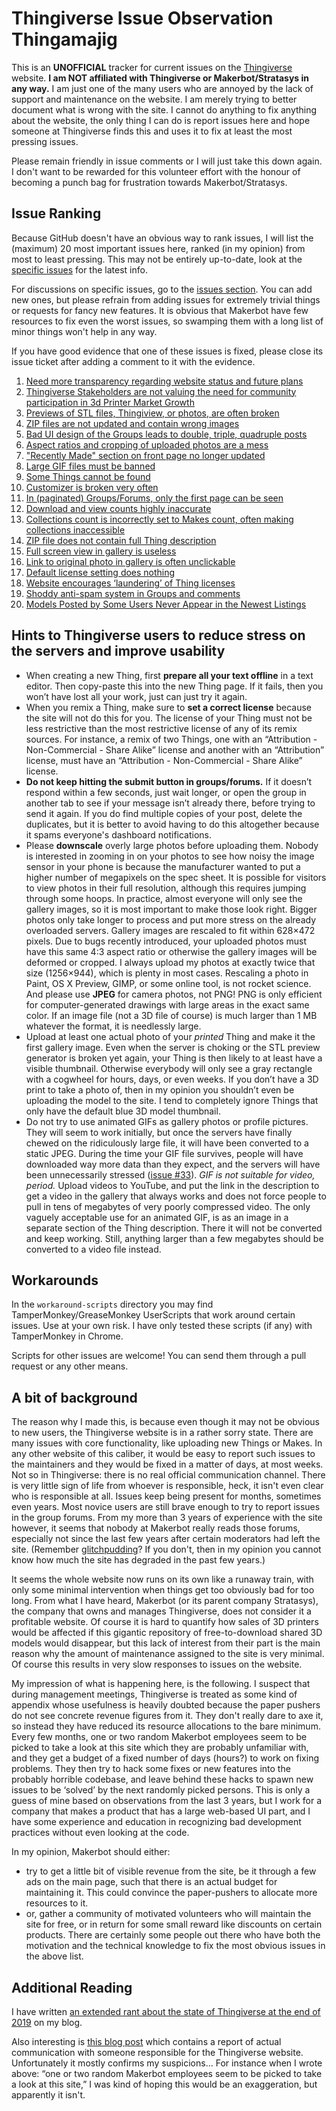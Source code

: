# Thingiverse Issue Observation Thingamajig

This is an **UNOFFICIAL** tracker for current issues on the [Thingiverse](https://www.thingiverse.com) website. **I am NOT affiliated with Thingiverse or Makerbot/Stratasys in any way.** I am just one of the many users who are annoyed by the lack of support and maintenance on the website. I am merely trying to better document what is wrong with the site. I cannot do anything to fix anything about the website, the only thing I can do is report issues here and hope someone at Thingiverse finds this and uses it to fix at least the most pressing issues.

Please remain friendly in issue comments or I will just take this down again. I don't want to be rewarded for this volunteer effort with the honour of becoming a punch bag for frustration towards Makerbot/Stratasys.


## Issue Ranking

Because GitHub doesn't have an obvious way to rank issues, I will list the (maximum) 20 most important issues here, ranked (in my opinion) from most to least pressing. This may not be entirely up-to-date, look at the [specific issues](https://github.com/DrLex0/ThingiverseIssues/issues) for the latest info.

For discussions on specific issues, go to the [issues section](https://github.com/DrLex0/ThingiverseIssues/issues). You can add new ones, but please refrain from adding issues for extremely trivial things or requests for fancy new features. It is obvious that Makerbot have few resources to fix even the worst issues, so swamping them with a long list of minor things won't help in any way.

If you have good evidence that one of these issues is fixed, please close its issue ticket after adding a comment to it with the evidence.

1. [Need more transparency regarding website status and future plans](https://github.com/DrLex0/ThingiverseIssues/issues/4)
2. [Thingiverse Stakeholders are not valuing the need for community participation in 3d Printer Market Growth](https://github.com/DrLex0/ThingiverseIssues/issues/29)
3. [Previews of STL files, Thingiview, or photos, are often broken](https://github.com/DrLex0/ThingiverseIssues/issues/28)
4. [ZIP files are not updated and contain wrong images](https://github.com/DrLex0/ThingiverseIssues/issues/25)
5. [Bad UI design of the Groups leads to double, triple, quadruple posts](https://github.com/DrLex0/ThingiverseIssues/issues/7)
6. [Aspect ratios and cropping of uploaded photos are a mess](https://github.com/DrLex0/ThingiverseIssues/issues/27)
7. ["Recently Made" section on front page no longer updated](https://github.com/DrLex0/ThingiverseIssues/issues/21)
8. [Large GIF files must be banned](https://github.com/DrLex0/ThingiverseIssues/issues/33)
9. [Some Things cannot be found](https://github.com/DrLex0/ThingiverseIssues/issues/22)
10. [Customizer is broken very often](https://github.com/DrLex0/ThingiverseIssues/issues/5)
11. [In (paginated) Groups/Forums, only the first page can be seen](https://github.com/DrLex0/ThingiverseIssues/issues/6)
12. [Download and view counts highly inaccurate](https://github.com/DrLex0/ThingiverseIssues/issues/19)
13. [Collections count is incorrectly set to Makes count, often making collections inaccessible](https://github.com/DrLex0/ThingiverseIssues/issues/9)
14. [ZIP file does not contain full Thing description](https://github.com/DrLex0/ThingiverseIssues/issues/13)
15. [Full screen view in gallery is useless](https://github.com/DrLex0/ThingiverseIssues/issues/10)
16. [Link to original photo in gallery is often unclickable](https://github.com/DrLex0/ThingiverseIssues/issues/11)
17. [Default license setting does nothing](https://github.com/DrLex0/ThingiverseIssues/issues/14)
18. [Website encourages ‘laundering’ of Thing licenses](https://github.com/DrLex0/ThingiverseIssues/issues/15)
19. [Shoddy anti-spam system in Groups and comments](https://github.com/DrLex0/ThingiverseIssues/issues/16)
20. [Models Posted by Some Users Never Appear in the Newest Listings](https://github.com/DrLex0/ThingiverseIssues/issues/18)


## Hints to Thingiverse users to reduce stress on the servers and improve usability

* When creating a new Thing, first **prepare all your text offline** in a text editor. Then copy-paste this into the new Thing page. If it fails, then you won’t have lost all your work, just can just try it again.
* When you remix a Thing, make sure to **set a correct license** because the site will not do this for you. The license of your Thing must not be less restrictive than the most restrictive license of any of its remix sources. For instance, a remix of two Things, one with an “Attribution - Non-Commercial - Share Alike” license and another with an “Attribution” license, must have an “Attribution - Non-Commercial - Share Alike” license.
* **Do not keep hitting the submit button in groups/forums.** If it doesn’t respond within a few seconds, just wait longer, or open the group in another tab to see if your message isn’t already there, before trying to send it again. If you do find multiple copies of your post, delete the duplicates, but it is better to avoid having to do this altogether because it spams everyone's dashboard notifications.
* Please **downscale** overly large photos before uploading them. Nobody is interested in zooming in on your photos to see how noisy the image sensor in your phone is because the manufacturer wanted to put a higher number of megapixels on the spec sheet. It is possible for visitors to view photos in their full resolution, although this requires jumping through some hoops. In practice, almost everyone will only see the gallery images, so it is most important to make those look right. Bigger photos only take longer to process and put more stress on the already overloaded servers. Gallery images are rescaled to fit within 628×472 pixels. Due to bugs recently introduced, your uploaded photos must have this same 4:3 aspect ratio or otherwise the gallery images will be deformed or cropped. I always upload my photos at exactly twice that size (1256×944), which is plenty in most cases. Rescaling a photo in Paint, OS X Preview, GIMP, or some online tool, is not rocket science. And please use **JPEG** for camera photos, not PNG! PNG is only efficient for computer-generated drawings with large areas in the exact same color. If an image file (not a 3D file of course) is much larger than 1 MB whatever the format, it is needlessly large.
* Upload at least one actual photo of your *printed* Thing and make it the first gallery image. Even when the server is choking or the STL preview generator is broken yet again, your Thing is then likely to at least have a visible thumbnail. Otherwise everybody will only see a gray rectangle with a cogwheel for hours, days, or even weeks. If you don’t have a 3D print to take a photo of, then in my opinion you shouldn’t even be uploading the model to the site. I tend to completely ignore Things that only have the default blue 3D model thumbnail.
* Do not try to use animated GIFs as gallery photos or profile pictures. They will seem to work initially, but once the servers have finally chewed on the ridiculously large file, it will have been converted to a static JPEG. During the time your GIF file survives, people will have downloaded way more data than they expect, and the servers will have been unnecessarily stressed ([issue #33](https://github.com/DrLex0/ThingiverseIssues/issues/33)). *GIF is not suitable for video, period.* Upload videos to YouTube, and put the link in the description to get a video in the gallery that always works and does not force people to pull in tens of megabytes of very poorly compressed video. The only vaguely acceptable use for an animated GIF, is as an image in a separate section of the Thing description. There it will not be converted and keep working. Still, anything larger than a few megabytes should be converted to a video file instead.


## Workarounds

In the `workaround-scripts` directory you may find TamperMonkey/GreaseMonkey UserScripts that work around certain issues. Use at your own risk. I have only tested these scripts (if any) with TamperMonkey in Chrome.

Scripts for other issues are welcome! You can send them through a pull request or any other means.


## A bit of background

The reason why I made this, is because even though it may not be obvious to new users, the Thingiverse website is in a rather sorry state. There are many issues with core functionality, like uploading new Things or Makes. In any other website of this caliber, it would be easy to report such issues to the maintainers and they would be fixed in a matter of days, at most weeks. Not so in Thingiverse: there is no real official communication channel. There is very little sign of life from whoever is responsible, heck, it isn't even clear who is responsible at all. Issues keep being present for months, sometimes even years. Most novice users are still brave enough to try to report issues in the group forums. From my more than 3 years of experience with the site however, it seems that nobody at Makerbot really reads those forums, especially not since the last few years after certain moderators had left the site. (Remember [glitchpudding](https://www.thingiverse.com/glitchpudding/about)? If you don't, then in my opinion you cannot know how much the site has degraded in the past few years.)

It seems the whole website now runs on its own like a runaway train, with only some minimal intervention when things get too obviously bad for too long. From what I have heard, Makerbot (or its parent company Stratasys), the company that owns and manages Thingiverse, does not consider it a profitable website. Of course it is hard to quantify how sales of 3D printers would be affected if this gigantic repository of free-to-download shared 3D models would disappear, but this lack of interest from their part is the main reason why the amount of maintenance assigned to the site is very minimal. Of course this results in very slow responses to issues on the website.

My impression of what is happening here, is the following. I suspect that during management meetings, Thingiverse is treated as some kind of appendix whose usefulness is heavily doubted because the paper pushers do not see concrete revenue figures from it. They don't really dare to axe it, so instead they have reduced its resource allocations to the bare minimum. Every few months, one or two random Makerbot employees seem to be picked to take a look at this site which they are probably unfamiliar with, and they get a budget of a fixed number of days (hours?) to work on fixing problems. They then try to hack some fixes or new features into the probably horrible codebase, and leave behind these hacks to spawn new issues to be ‘solved’ by the next randomly picked persons. This is only a guess of mine based on observations from the last 3 years, but I work for a company that makes a product that has a large web-based UI part, and I have some experience and education in recognizing bad development practices without even looking at the code.

In my opinion, Makerbot should either:
- try to get a little bit of visible revenue from the site, be it through a few ads on the main page, such that there is an actual budget for maintaining it. This could convince the paper-pushers to allocate more resources to it.
- or, gather a community of motivated volunteers who will maintain the site for free, or in return for some small reward like discounts on certain products. There are certainly some people out there who have both the motivation and the technical knowledge to fix the most obvious issues in the above list.


## Additional Reading

I have written [an extended rant about the state of Thingiverse at the end of 2019](https://blobblubblobblog.blogspot.com/2019/12/the-state-of-thingiverse-end-of-2019.html) on my blog.

Also interesting is [this blog post](https://xyzdims.com/2019/11/21/misc-formnext-2019-aka-just-too-much-for-one-day/) which contains a report of actual communication with someone responsible for the Thingiverse website. Unfortunately it mostly confirms my suspicions… For instance when I wrote above: “one or two random Makerbot employees seem to be picked to take a look at this site,” I was kind of hoping this would be an exaggeration, but apparently it isn't.
